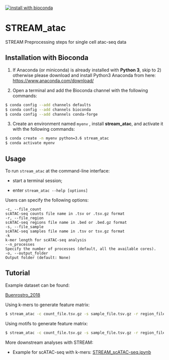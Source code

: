 [![install with bioconda](https://img.shields.io/badge/install%20with-bioconda-brightgreen.svg?style=flat)](http://bioconda.github.io/recipes/stream_atac/README.html)

# STREAM_atac
 STREAM Preprocessing steps for single cell atac-seq data

Installation with Bioconda
--------------------------

1)	If Anaconda (or miniconda) is already installed with **Python 3**, skip to 2) otherwise please download and install Python3 Anaconda from here: https://www.anaconda.com/download/

2)	Open a terminal and add the Bioconda channel with the following commands:

```sh
$ conda config --add channels defaults
$ conda config --add channels bioconda
$ conda config --add channels conda-forge
```

3)	Create an environment named `myenv` , install **stream_atac**, and activate it with the following commands:

```sh
$ conda create -n myenv python=3.6 stream_atac
$ conda activate myenv
```

Usage
-----

To run `stream_atac` at the command-line interface:

* start a terminal session;

* enter ```stream_atac --help [options]```

Users can specify the following options:
```
-c, --file_count  
scATAC-seq counts file name in .tsv or .tsv.gz format  
-r, --file_region  
scATAC-seq regions file name in .bed or .bed.gz format  
-s, --file_sample  
scATAC-seq samples file name in .tsv or tsv.gz format  
-k
k-mer length for scATAC-seq analysis  
--n_processes  
Specify the number of processes (default, all the available cores).
-o, --output_folder  
Output folder (default: None)
```

Tutorial
--------

Example dataset can be found:

[Buenrostro_2018](https://www.dropbox.com/sh/zv6z7f3kzrafwmq/AACAlU8akbO_a-JOeJkiWT1za?dl=0)

Using k-mers to generate feature matrix:  

```sh
$ stream_atac -c count_file.tsv.gz -s sample_file.tsv.gz -r region_file.bed.gz -g hg19
```

Using motifs to generate feature matrix:  

```sh
$ stream_atac -c count_file.tsv.gz -s sample_file.tsv.gz -r region_file.bed.gz -g hg19 -f motif
```

More downstream analyses with STREAM:

* Example for scATAC-seq with k-mers: [STREAM_scATAC-seq.ipynb](https://nbviewer.jupyter.org/github/pinellolab/STREAM/blob/master/tutorial/4.STREAM_scATAC-seq.ipynb?flush_cache=true)


